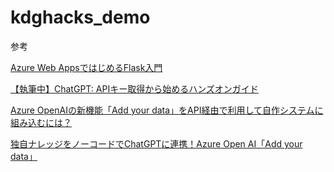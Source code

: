 # kdghacks_demo

参考

[Azure Web AppsではじめるFlask入門](https://qiita.com/y_a_m_a/items/2fef42212f5ffeb11531)

[【執筆中】ChatGPT: APIキー取得から始めるハンズオンガイド](https://zenn.dev/t_kakei/books/32ae9eda2cdab1/viewer/chatgpt-first-conv)

[Azure OpenAIの新機能「Add your data」をAPI経由で利用して自作システムに組み込むには？](https://qiita.com/sakue_103/items/8da30f7982694732a2b3)

[独自ナレッジをノーコードでChatGPTに連携！Azure Open AI「Add your data」](https://zenn.dev/microsoft/articles/azure-openai-add-your-data)

